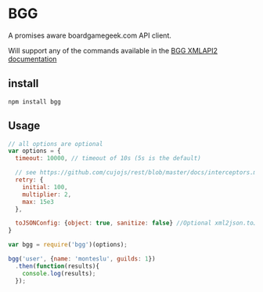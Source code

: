# BGG

A promises aware boardgamegeek.com API client.

Will support any of the commands available in the [BGG XMLAPI2 documentation](http://boardgamegeek.com/wiki/page/BGG_XML_API2)

## install

`
npm install bgg
`

## Usage

```javascript
// all options are optional
var options = {
  timeout: 10000, // timeout of 10s (5s is the default)

  // see https://github.com/cujojs/rest/blob/master/docs/interceptors.md#module-rest/interceptor/retry
  retry: {
    initial: 100,
    multiplier: 2,
    max: 15e3
  },

  toJSONConfig: {object: true, sanitize: false} //Optional xml2json.toJSON options
}

var bgg = require('bgg')(options);

bgg('user', {name: 'monteslu', guilds: 1})
  .then(function(results){
    console.log(results);
  });
```
